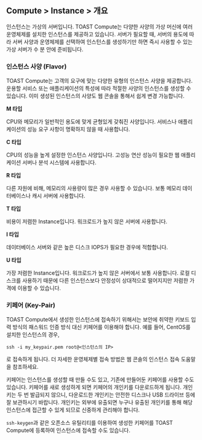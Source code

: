 ## Compute > Instance > 개요

인스턴스는 가상의 서버입니다. TOAST Compute는 다양한 사양의 가상 머신에 여러 운영체제를 설치한 인스턴스를 제공하고 있습니다. 서버가 필요할 때, 서버의 용도에 따라 서버 사양과 운영체제를 선택하여 인스턴스를 생성하기만 하면 즉시 사용할 수 있는 가상 서버가 수 분 안에 준비됩니다.

### 인스턴스 사양 (Flavor)

TOAST Compute는 고객의 요구에 맞는 다양한 유형의 인스턴스 사양을 제공합니다. 운용할 서비스 또는 애플리케이션의 특성에 따라 적절한 사양의 인스턴스를 생성할 수 있습니다. 이미 생성된 인스턴스의 사양도 웹 콘솔을 통해서 쉽게 변경 가능합니다.

**M 타입**

CPU와 메모리가 일반적인 용도에 맞게 균형있게 갖춰진 사양입니다. 서비스나 애플리케이션의 성능 요구 사항이 명확하지 않을 때 사용합니다.

**C 타입**

CPU의 성능을 높게 설정한 인스턴스 사양입니다. 고성능 연산 성능이 필요한 웹 애플리케이션 서버나 분석 시스템에 사용합니다.

**R 타입**

다른 자원에 비해, 메모리의 사용량이 많은 경우 사용할 수 있습니다. 보통 메모리 데이터베이스나 캐시 서버에 사용합니다.

**T 타입**

비용이 저렴한 Instance입니다. 워크로드가 높지 않은 서버에 사용합니다.

**I 타입**

데이터베이스 서버와 같은 높은 디스크 IOPS가 필요한 경우에 적합합니다.

**U 타입**

가장 저렴한 Instance입니다. 워크로드가 높지 않은 서버에서 보통 사용합니다. 로컬 디스크를 사용하기 때문에 다른 인스턴스보다 안정성이 상대적으로 떨어지지만 저렴한 가격에 이용할 수 있습니다.


### 키페어 (Key-Pair)

TOAST Compute에서 생성한 인스턴스에 접속하기 위해서는 보안에 취약한 키보드 입력 방식의 패스워드 인증 방식 대신 키페어를 이용해야 합니다. 예를 들어, CentOS를 설치한 인스턴스의 경우, 

	ssh -i my_keypair.pem root@<인스턴스의 IP>

로 접속하게 됩니다. 더 자세한 운영체제별 접속 방법은 웹 콘솔의 인스턴스 접속 도움말을 참조하세요.

키페어는 인스턴스를 생성할 때 만들 수도 있고, 기존에 만들어둔 키페어를 사용할 수도 있습니다. 키페어를 새로 생성하게 되면 키페어의 개인키를 다운로드하게 됩니다. 개인키는 두 번 발급되지 않으니, 다운로드한 개인키는 안전한 디스크나 USB 드라이브 등에 잘 보관하시기 바랍니다. 개인키는 외부에 유출되면 누구나 유출된 개인키를 통해 해당 인스턴스에 접근할 수 있게 되므로 신중하게 관리해야 합니다.

`ssh-keygen`과 같은 오픈소스 유틸리티를 이용하여 생성한 키페어를 TOAST Compute에 등록하여 인스턴스에 접속할 수도 있습니다.
